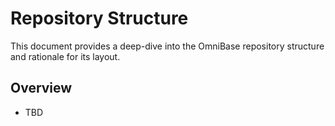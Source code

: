 <!-- === OmniNode:Metadata ===
author: OmniNode Team
copyright: OmniNode.ai
created_at: '2025-05-28T12:40:25.935493'
description: Stamped by ONEX
entrypoint: python://repository_structure.md
hash: 8cedde8fb68a5b78bdac2b73933144912bc72324b3098b9fdeceb6cff8243ae2
last_modified_at: '2025-05-29T11:50:14.641521+00:00'
lifecycle: active
meta_type: tool
metadata_version: 0.1.0
name: repository_structure.md
namespace: omnibase.repository_structure
owner: OmniNode Team
protocol_version: 0.1.0
runtime_language_hint: python>=3.11
schema_version: 0.1.0
state_contract: state_contract://default
tools: null
uuid: cf18604c-036a-4154-a85a-9b5e2626ee1a
version: 1.0.0

<!-- === /OmniNode:Metadata === -->


# Repository Structure

This document provides a deep-dive into the OmniBase repository structure and rationale for its layout.

## Overview
- TBD

